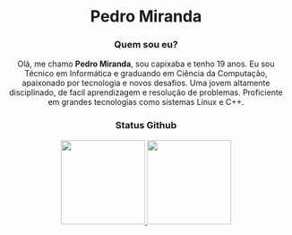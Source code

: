 <h1 align = "center"> Pedro Miranda </h1>
<h3 align = "center"> Quem sou eu? </h3>

<p align = "center">Olá, me chamo <b>Pedro Miranda</b>, sou capixaba e tenho 19 anos. Eu sou Técnico em Informática e graduando em Ciência da Computação, apaixonado por tecnologia e novos desafios. Uma jovem altamente disciplinado, de facil aprendizagem e resolução de problemas. Proficiente em grandes tecnologias como sistemas Linux e C++.</p>

<h3 align = "center"> Status Github </h3>

<div align="center">
  
  <a href="https://github.com/mirandamoraes">
  <img height="150em" src="https://github-readme-stats.vercel.app/api?username=mirandamoraes&show_icons=true&theme=nord&include_all_commits=true&count_private=true"/>
  <img height="150em" src="https://github-readme-stats.vercel.app/api/top-langs/?username=mirandamoraes&langs_count=7&theme=nord"/>
</div>


